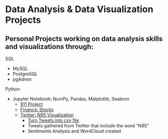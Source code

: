 # Data Analysis & Data Visualization Projects
## Personal Projects working on data analysis skills and visualizations through:

SQL 
  - MySQL
  - PostgreSQL
  - pgAdmin
 
Python
  - Jupyter Notebook: NumPy, Pandas, Matplotlib, Seabron
    - [911 Project](https://github.com/laurenbayson/Data-Analysis-Projects/blob/main/Jupyter%20Notebook%20Python/911%20Calls%20Data%20Project%20.ipynb)
    - [Finance: Stocks](https://github.com/laurenbayson/Data-Analysis-Projects/blob/main/Finance%20Stocks%20Project.ipynb)
    - [Twitter: N95 Visualization](https://github.com/laurenbayson/Data-Analysis-Projects/blob/main/twitter%20N95%20visualization.ipynb)
      - [Turn Tweets into csv file](https://github.com/laurenbayson/Data-Analysis-Projects/blob/main/get_tweets.py)
      -   Tweets gathered from Twitter that include the word "N95"
      -   Sentiments Analysis and WordCloud created
  
